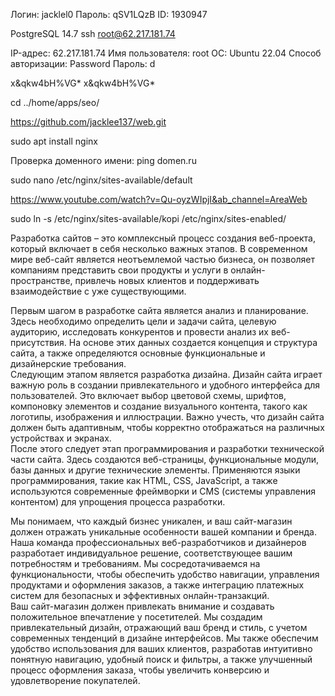 Логин:	jacklel0
Пароль:	qSV1LQzB
ID:	1930947 

PostgreSQL 14.7 
ssh root@62.217.181.74

IP-адрес:	62.217.181.74
Имя пользователя:	root
ОС:	Ubuntu 22.04
Способ авторизации:	Password
Пароль:	d 
 
x&qkw4bH%VG*
x&qkw4bH%VG*


cd ../home/apps/seo/



https://github.com/jacklee137/web.git

sudo apt install nginx


Проверка доменного имени:
 ping domen.ru

 sudo nano /etc/nginx/sites-available/default

 https://www.youtube.com/watch?v=Qu-oyzWIpjI&ab_channel=AreaWeb


sudo ln -s /etc/nginx/sites-available/kopi /etc/nginx/sites-enabled/

Разработка сайтов – это комплексный процесс создания веб-проекта, который включает в себя несколько важных этапов. В современном мире веб-сайт является неотъемлемой частью бизнеса, он позволяет компаниям представить свои продукты и услуги в онлайн-пространстве, привлечь новых клиентов и поддерживать взаимодействие с уже существующими.

Первым шагом в разработке сайта является анализ и планирование. Здесь необходимо определить цели и задачи сайта, целевую аудиторию, исследовать конкурентов и провести анализ их веб-присутствия. На основе этих данных создается концепция и структура сайта, а также определяются основные функциональные и дизайнерские требования.
<br>
Следующим этапом является разработка дизайна. Дизайн сайта играет важную роль в создании привлекательного и удобного интерфейса для пользователей. Это включает выбор цветовой схемы, шрифтов, компоновку элементов и создание визуального контента, такого как логотипы, изображения и иллюстрации. Важно учесть, что дизайн сайта должен быть адаптивным, чтобы корректно отображаться на различных устройствах и экранах.
<br>
После этого следует этап программирования и разработки технической части сайта. Здесь создаются веб-страницы, функциональные модули, базы данных и другие технические элементы. Применяются языки программирования, такие как HTML, CSS, JavaScript, а также используются современные фреймворки и CMS (системы управления контентом) для упрощения процесса разработки.


Мы понимаем, что каждый бизнес уникален, и ваш сайт-магазин должен отражать уникальные особенности вашей компании и бренда. Наша команда профессиональных веб-разработчиков и дизайнеров разработает индивидуальное решение, соответствующее вашим потребностям и требованиям. Мы сосредотачиваемся на функциональности, чтобы обеспечить удобство навигации, управления продуктами и оформления заказов, а также интеграцию платежных систем для безопасных и эффективных онлайн-транзакций.<br>Ваш сайт-магазин должен привлекать внимание и создавать положительное впечатление у посетителей. Мы создадим привлекательный дизайн, отражающий ваш бренд и стиль, с учетом современных тенденций в дизайне интерфейсов. Мы также обеспечим удобство использования для ваших клиентов, разработав интуитивно понятную навигацию, удобный поиск и фильтры, а также улучшенный процесс оформления заказа, чтобы увеличить конверсию и удовлетворение покупателей.